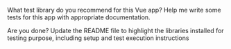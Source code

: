 What test library do you recommend for this Vue app? Help me write some tests for this app with appropriate documentation.

Are you done? Update the README file to highlight the libraries installed for testing purpose, including setup and test execution instructions